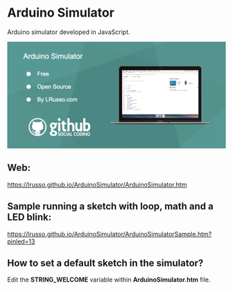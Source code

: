 # Arduino Simulator

Arduino simulator developed in JavaScript.

![alt screenshot](https://raw.githubusercontent.com/lrusso/ArduinoSimulator/master/ArduinoSimulator.png)

## Web:

https://lrusso.github.io/ArduinoSimulator/ArduinoSimulator.htm

## Sample running a sketch with loop, math and a LED blink:

https://lrusso.github.io/ArduinoSimulator/ArduinoSimulatorSample.htm?pinled=13

## How to set a default sketch in the simulator?

Edit the **STRING_WELCOME** variable within **ArduinoSimulator.htm** file.
